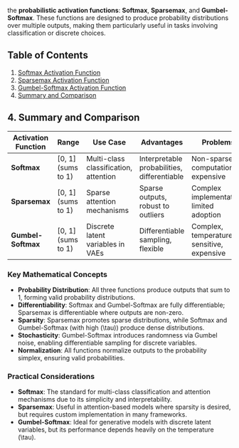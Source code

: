 the **probabilistic activation functions**: **Softmax**, **Sparsemax**, and **Gumbel-Softmax**. These functions are designed to produce probability distributions over multiple outputs, making them particularly useful in tasks involving classification or discrete choices.

## Table of Contents
1. [Softmax Activation Function](#1-softmax-activation-function)
2. [Sparsemax Activation Function](#2-sparsemax-activation-function)
3. [Gumbel-Softmax Activation Function](#3-gumbel-softmax-activation-function)
4. [Summary and Comparison](#4-summary-and-comparison)

## 4. Summary and Comparison

| **Activation Function** | **Range**        | **Use Case**                              | **Advantages**                              | **Problems**                              |
|-------------------------|------------------|-------------------------------------------|---------------------------------------------|-------------------------------------------|
| **Softmax**             | [0, 1] (sums to 1) | Multi-class classification, attention     | Interpretable probabilities, differentiable  | Non-sparse, computationally expensive      |
| **Sparsemax**           | [0, 1] (sums to 1) | Sparse attention mechanisms               | Sparse outputs, robust to outliers          | Complex implementation, limited adoption   |
| **Gumbel-Softmax**      | [0, 1] (sums to 1) | Discrete latent variables in VAEs         | Differentiable sampling, flexible           | Complex, temperature-sensitive, expensive  |

### Key Mathematical Concepts
- **Probability Distribution**: All three functions produce outputs that sum to 1, forming valid probability distributions.
- **Differentiability**: Softmax and Gumbel-Softmax are fully differentiable; Sparsemax is differentiable where outputs are non-zero.
- **Sparsity**: Sparsemax promotes sparse distributions, while Softmax and Gumbel-Softmax (with high \(\tau\)) produce dense distributions.
- **Stochasticity**: Gumbel-Softmax introduces randomness via Gumbel noise, enabling differentiable sampling for discrete variables.
- **Normalization**: All functions normalize outputs to the probability simplex, ensuring valid probabilities.

### Practical Considerations
- **Softmax**: The standard for multi-class classification and attention mechanisms due to its simplicity and interpretability.
- **Sparsemax**: Useful in attention-based models where sparsity is desired, but requires custom implementation in many frameworks.
- **Gumbel-Softmax**: Ideal for generative models with discrete latent variables, but its performance depends heavily on the temperature \(\tau\).

